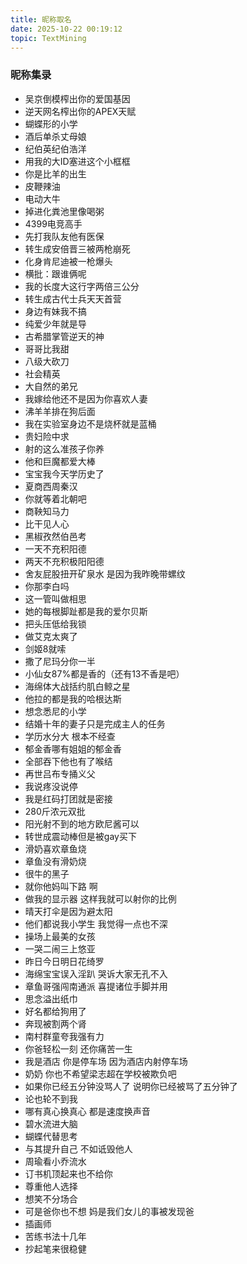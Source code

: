 ```yaml
---
title: 昵称取名
date: 2025-10-22 00:19:12
topic: TextMining
---
```


### 昵称集录

- 吴京倒模榨出你的爱国基因  
- 逆天网名榨出你的APEX天赋  
- 蝴蝶形的小学  
- 酒后单杀丈母娘  
- 纪伯英纪伯浩洋
- 用我的大ID塞进这个小框框  
- 你是比羊的出生  
- 皮鞭辣油  
- 电动大牛  
- 掉进化粪池里像喝粥  
- 4399电竞高手  
- 先打我队友他有医保  
- 转生成安倍晋三被两枪崩死  
- 化身肯尼迪被一枪爆头  
- 横批：跟谁俩呢  
- 我的长度大这行字两倍三公分
- 转生成古代士兵天天首营  
- 身边有妹我不搞  
- 纯爱少年就是导  
- 古希腊掌管逆天的神  
- 哥哥比我甜  
- 八级大砍刀  
- 社会精英  
- 大自然的弟兄
- 我嫁给他还不是因为你喜欢人妻  
- 沸羊羊排在狗后面  
- 我在实验室身边不是烧杯就是蓝桶  
- 贵妇险中求  
- 射的这么准孩子你养  
- 他和巨魔都爱大棒  
- 宝宝我今天学历史了  
- 夏商西周秦汉  
- 你就等着北朝吧
- 商鞅知马力  
- 比干见人心  
- 黑椒孜然伯邑考  
- 一天不充积阳德  
- 两天不充积极阳阳德
- 舍友屁股扭开矿泉水 是因为我昨晚带螺纹  
- 你那李白吗  
- 这一管叫做相思  
- 她的每根脚趾都是我的爱尔贝斯
- 把头压低给我锁  
- 做艾克太爽了  
- 剑姬8就嗦  
- 撒了尼玛分你一半  
- 小仙女87%都是香的（还有13不香是吧）  
- 海绵体大战括约肌白鲸之星  
- 他拉的都是我的哈根达斯  
- 想念悉尼的小学  
- 结婚十年的妻子只是完成主人的任务  
- 学历水分大 根本不经查  
- 郁金香哪有姐姐的郁金香  
- 全部吞下他也有了喉结  
- 再世吕布专捅义父  
- 我说疼没说停  
- 我是红码打团就是密接
- 280斤浓元双批  
- 阳光射不到的地方欧尼酱可以  
- 转世成震动棒但是被gay买下  
- 滑奶喜欢章鱼烧  
- 章鱼没有滑奶烧  
- 很牛的黑子  
- 就你他妈叫下路 啊  
- 做我的显示器 这样我就可以射你的比例
- 晴天打伞是因为避太阳  
- 他们都说我小学生 我觉得一点也不深  
- 操场上最美的女孩  
- 一哭二闹三上悠亚  
- 昨日今日明日花绮罗  
- 海绵宝宝误入淫趴 哭诉大家无孔不入  
- 章鱼哥强闯南通派 喜提诸位手脚并用  
- 思念溢出纸巾  
- 好名都给狗用了  
- 奔现被割两个肾  
- 南村群童夸我强有力
- 你爸轻松一刻 还你痛苦一生  
- 我是酒店 你是停车场 因为酒店内射停车场  
- 奶奶 你也不希望梁志超在学校被欺负吧  
- 如果你已经五分钟没骂人了 说明你已经被骂了五分钟了  
- 论也轮不到我  
- 哪有真心换真心 都是速度换声音
- 碧水流进大脑  
- 蝴蝶代替思考  
- 与其提升自己 不如诋毁他人
- 周瑜看小乔流水  
- 订书机顶起来也不给你  
- 尊重他人选择  
- 想笑不分场合
- 可是爸你也不想 妈是我们女儿的事被发现爸
- 插画师
- 苦练书法十几年  
- 抄起笔来很稳健  